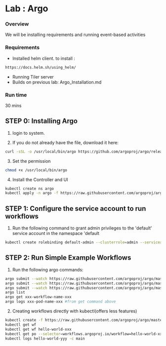 

# Lab  : Argo

### Overview

We will be installing requirements and running event-based activities

### Requirements
* Installed helm client. to install : 
```bash
https://docs.helm.sh/using_helm/
```

* Running Tiler server
* Builds on previous lab: Argo_Installation.md

### Run time

30 mins

## STEP 0: Installing Argo

1. login to system.

2. If you do not already have the file, download it here:

```bash
curl -sSL -o /usr/local/bin/argo https://github.com/argoproj/argo/releases/download/v2.2.1/argo-linux-amd64
```
3. Set the permission
```bash
chmod +x /usr/local/bin/argo
```
4. Install the Controller and UI
```bash
kubectl create ns argo
kubectl apply -n argo -f https://raw.githubusercontent.com/argoproj/argo/v2.2.1/manifests/install.yaml
```

## STEP 1: Configure the service account to run workflows

1. Run the following command to grant admin privileges to the 'default' service account in the namespace 'default
```bash
kubectl create rolebinding default-admin --clusterrole=admin --serviceaccount=default:default
```

## STEP 2: Run Simple Example Workflows
1. Run the following argo commands:
```bash
argo submit --watch https://raw.githubusercontent.com/argoproj/argo/master/examples/hello-world.yaml
argo submit --watch https://raw.githubusercontent.com/argoproj/argo/master/examples/coinflip.yaml
argo submit --watch https://raw.githubusercontent.com/argoproj/argo/master/examples/loops-maps.yaml
argo list
argo get xxx-workflow-name-xxx
argo logs xxx-pod-name-xxx #from get command above
```

2. Creating workflows directly with kubectl(offers less features)
```bash
kubectl create -f https://raw.githubusercontent.com/argoproj/argo/master/examples/hello-world.yaml
kubectl get wf
kubectl get wf hello-world-xxx
kubectl get po --selector=workflows.argoproj.io/workflow=hello-world-xxx --show-all
kubectl logs hello-world-yyy -c main
```